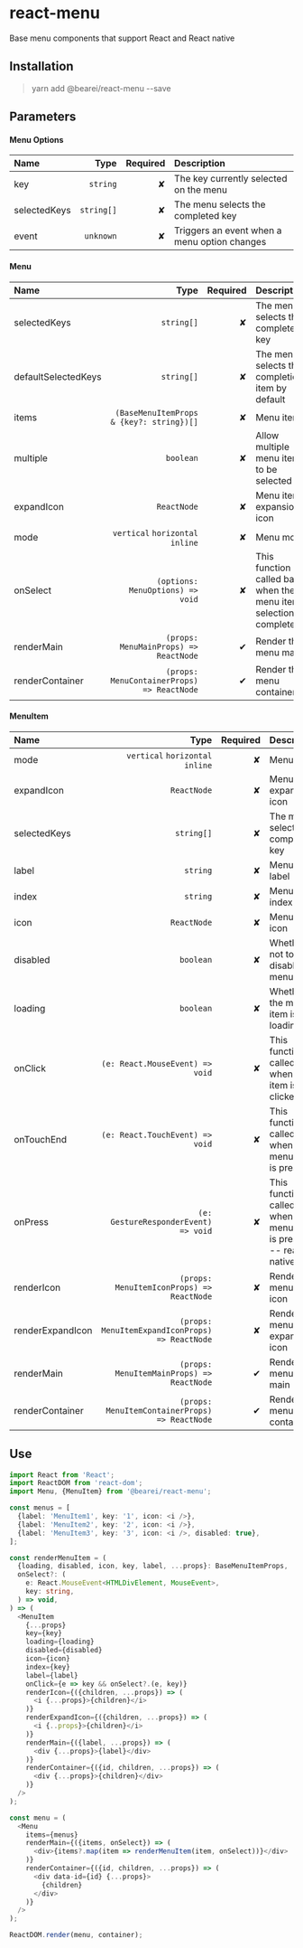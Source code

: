 # react-menu

Base menu components that support React and React native

## Installation

> yarn add @bearei/react-menu --save

## Parameters

#### Menu Options

| Name | Type | Required | Description |
| :-- | --: | --: | :-- |
| key | `string` | ✘ | The key currently selected on the menu |
| selectedKeys | `string[]` | ✘ | The menu selects the completed key |
| event | `unknown` | ✘ | Triggers an event when a menu option changes |

#### Menu

| Name | Type | Required | Description |
| :-- | --: | --: | :-- |
| selectedKeys | `string[]` | ✘ | The menu selects the completed key |
| defaultSelectedKeys | `string[]` | ✘ | The menu selects the completion item by default |
| items | `(BaseMenuItemProps & {key?: string})[]` | ✘ | Menu items |
| multiple | `boolean` | ✘ | Allow multiple menu items to be selected |
| expandIcon | `ReactNode` | ✘ | Menu item expansion icon |
| mode | `vertical` `horizontal` `inline` | ✘ | Menu mode |
| onSelect | `(options: MenuOptions) => void` | ✘ | This function is called back when the menu item selection is complete |
| renderMain | `(props: MenuMainProps) => ReactNode` | ✔ | Render the menu main |
| renderContainer | `(props: MenuContainerProps) => ReactNode` | ✔ | Render the menu container |

#### MenuItem

| Name | Type | Required | Description |
| :-- | --: | --: | :-- |
| mode | `vertical` `horizontal` `inline` | ✘ | Menu mode |
| expandIcon | `ReactNode` | ✘ | Menu item expansion icon |
| selectedKeys | `string[]` | ✘ | The menu selects the completed key |
| label | `string` | ✘ | Menu item label |
| index | `string` | ✘ | Menu item index |
| icon | `ReactNode` | ✘ | Menu item icon |
| disabled | `boolean` | ✘ | Whether or not to disable the menu item |
| loading | `boolean` | ✘ | Whether the menu item is loading |
| onClick | `(e: React.MouseEvent) => void` | ✘ | This function is called when menu item is clicked |
| onTouchEnd | `(e: React.TouchEvent) => void` | ✘ | This function is called when the menu item is pressed |
| onPress | `(e: GestureResponderEvent) => void` | ✘ | This function is called when the menu item is pressed -- react native |
| renderIcon | ` (props: MenuItemIconProps) => ReactNode` | ✘ | Render the menu item icon |
| renderExpandIcon | ` (props: MenuItemExpandIconProps) => ReactNode` | ✘ | Render the menu item expansion icon |
| renderMain | ` (props: MenuItemMainProps) => ReactNode` | ✔ | Render the menu item main |
| renderContainer | ` (props: MenuItemContainerProps) => ReactNode` | ✔ | Render the menu item container |

## Use

```typescript
import React from 'React';
import ReactDOM from 'react-dom';
import Menu, {MenuItem} from '@bearei/react-menu';

const menus = [
  {label: 'MenuItem1', key: '1', icon: <i />},
  {label: 'MenuItem2', key: '2', icon: <i />},
  {label: 'MenuItem3', key: '3', icon: <i />, disabled: true},
];

const renderMenuItem = (
  {loading, disabled, icon, key, label, ...props}: BaseMenuItemProps,
  onSelect?: (
    e: React.MouseEvent<HTMLDivElement, MouseEvent>,
    key: string,
  ) => void,
) => (
  <MenuItem
    {...props}
    key={key}
    loading={loading}
    disabled={disabled}
    icon={icon}
    index={key}
    label={label}
    onClick={e => key && onSelect?.(e, key)}
    renderIcon={({children, ...props}) => (
      <i {...props}>{children}</i>
    )}
    renderExpandIcon={({children, ...props}) => (
      <i {..props}>{children}</i>
    )}
    renderMain={({label, ...props}) => (
      <div {...props}>{label}</div>
    )}
    renderContainer={({id, children, ...props}) => (
      <div {...props}>{children}</div>
    )}
  />
);

const menu = (
  <Menu
    items={menus}
    renderMain={({items, onSelect}) => (
      <div>{items?.map(item => renderMenuItem(item, onSelect))}</div>
    )}
    renderContainer={({id, children, ...props}) => (
      <div data-id={id} {...props}>
        {children}
      </div>
    )}
  />
);

ReactDOM.render(menu, container);
```
